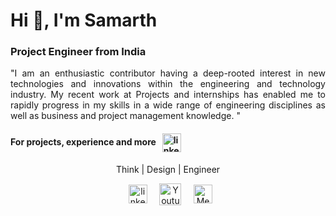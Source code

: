 <h1 align="left">Hi 👋, I'm Samarth</h1>
<h3 align="left">Project Engineer from India </h3>
<p align="justify">
"I am an enthusiastic contributor having a deep-rooted interest in new technologies and innovations within the engineering and technology industry. My recent work at Projects and internships has enabled me to rapidly progress in my skills in a wide range of engineering disciplines as well as business and project management knowledge.
"
<h4 align="left"> For projects, experience and more &nbsp; <a href="https://sites.google.com/view/samarthpatil" target="blank"><img align="center" src="https://cdn-icons-png.flaticon.com/512/2901/2901214.png" alt="linkedin" height="30" width="30" /></a></h4>

<p align="center">
  Think | Design | Engineer
<p align="center" >&nbsp;
<a href="https://www.linkedin.com/in/samarthcreate/" target="blank"><img align="center" src="https://cdn-icons-png.flaticon.com/512/2111/2111532.png" alt="linkedin" height="30" width="30" /></a> &nbsp; &nbsp;
<a href="https://www.youtube.com/@samarth.create" target="blank"><img align="center" src="https://cdn-icons-png.flaticon.com/512/2111/2111795.png" alt="Youtube" height="35" width="35" /></a> &nbsp; &nbsp;
<a href="https://medium.com/@samarthink" target="blank"><img align="center" src="https://cdn1.iconfinder.com/data/icons/radix/15/notion-logo-512.png" alt="Medium" height="30" width="30" /></a>
</p>
